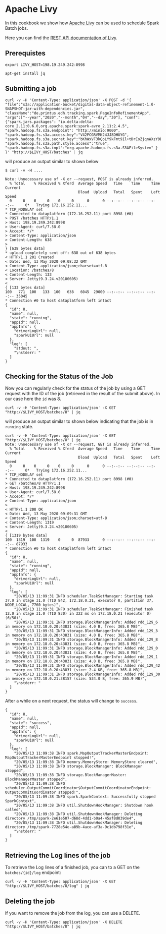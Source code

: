 # Apache Livy

In this cookbook we show how [Apache Livy](https://livy.incubator.apache.org/) can be used to schedule Spark Batch jobs. 

Here you can find the [REST API documentation of Livy](https://livy.incubator.apache.org/docs/latest/rest-api.html).

## Prerequistes
```
export LIVY_HOST=198.19.249.242:8998
```

```
apt-get install jq
```

## Submitting a job

```
curl -v -H 'Content-Type: application/json' -X POST -d '{ "file":"s3a://application-bucket/digital-data-object-refinement-1.0-SNAPSHOT-jar-with-dependencies.jar", "className":"de.printus.edh.tracking.spark.PageInfoRefinementApp", "args":["--year","2020","--month","04","--day","30"], "conf": {"spark.jars.packages": "io.delta:delta-core_2.11:0.6.0,org.apache.spark:spark-avro_2.11:2.4.5", "spark.hadoop.fs.s3a.endpoint": "http://minio:9000", "spark.hadoop.fs.s3a.access.key":"V42FCGRVMK24JJ8DHUYG", "spark.hadoop.fs.s3a.secret.key":"bKhWxVF3kQoLY9kFmt91l+tDrEoZjqnWXzY9Eza", "spark.hadoop.fs.s3a.path.style.access":"true", "spark.hadoop.fs.s3a.impl":"org.apache.hadoop.fs.s3a.S3AFileSystem" } }' "http://$LIVY_HOST/batches" | jq
```

will produce an output similar to shown below

```
$ curl -v -H ....

Note: Unnecessary use of -X or --request, POST is already inferred.
  % Total    % Received % Xferd  Average Speed   Time    Time     Time  Current
                                 Dload  Upload   Total   Spent    Left  Speed
  0     0    0     0    0     0      0      0 --:--:-- --:--:-- --:--:--     0*   Trying 172.16.252.11...
* TCP_NODELAY set
* Connected to dataplatform (172.16.252.11) port 8998 (#0)
> POST /batches HTTP/1.1
> Host: 198.19.249.242:8998
> User-Agent: curl/7.58.0
> Accept: */*
> Content-Type: application/json
> Content-Length: 638
> 
} [638 bytes data]
* upload completely sent off: 638 out of 638 bytes
< HTTP/1.1 201 Created
< Date: Wed, 13 May 2020 09:08:32 GMT
< Content-Type: application/json;charset=utf-8
< Location: /batches/8
< Content-Length: 133
< Server: Jetty(9.3.24.v20180605)
< 
{ [133 bytes data]
100   771  100   133  100   638   6045  29000 --:--:-- --:--:-- --:--:-- 35045
* Connection #0 to host dataplatform left intact
{
  "id": 8,
  "name": null,
  "state": "running",
  "appId": null,
  "appInfo": {
    "driverLogUrl": null,
    "sparkUiUrl": null
  },
  "log": [
    "stdout: ",
    "\nstderr: "
  ]
}
```

## Checking for the Status of the Job

Now you can regularly check for the status of the job by using a GET request with the ID of the job (retrieved in the result of the submit above). In our case here the `id` was 8. 

```
curl -v -H 'Content-Type: application/json' -X GET "http://$LIVY_HOST/batches/8" | jq
```

will produce an output similar to shown below indicating that the job is in `running` state.

```
curl -v -H 'Content-Type: application/json' -X GET "http://$LIVY_HOST/batches/8" | jq
Note: Unnecessary use of -X or --request, GET is already inferred.
  % Total    % Received % Xferd  Average Speed   Time    Time     Time  Current
                                 Dload  Upload   Total   Spent    Left  Speed
  0     0    0     0    0     0      0      0 --:--:-- --:--:-- --:--:--     0*   Trying 172.16.252.11...
* TCP_NODELAY set
* Connected to dataplatform (172.16.252.11) port 8998 (#0)
> GET /batches/8 HTTP/1.1
> Host: 198.19.249.242:8998
> User-Agent: curl/7.58.0
> Accept: */*
> Content-Type: application/json
> 
< HTTP/1.1 200 OK
< Date: Wed, 13 May 2020 09:09:31 GMT
< Content-Type: application/json;charset=utf-8
< Content-Length: 1319
< Server: Jetty(9.3.24.v20180605)
< 
{ [1319 bytes data]
100  1319  100  1319    0     0  87933      0 --:--:-- --:--:-- --:--:-- 87933
* Connection #0 to host dataplatform left intact
{
  "id": 8,
  "name": null,
  "state": "running",
  "appId": null,
  "appInfo": {
    "driverLogUrl": null,
    "sparkUiUrl": null
  },
  "log": [
    "20/05/13 11:09:31 INFO scheduler.TaskSetManager: Starting task 37.0 in stage 31.0 (TID 842, 172.18.0.21, executor 0, partition 37, NODE_LOCAL, 7760 bytes)",
    "20/05/13 11:09:31 INFO scheduler.TaskSetManager: Finished task 12.0 in stage 31.0 (TID 830) in 322 ms on 172.18.0.21 (executor 0) (6/50)",
    "20/05/13 11:09:31 INFO storage.BlockManagerInfo: Added rdd_129_6 in memory on 172.18.0.20:43831 (size: 4.0 B, free: 365.8 MB)",
    "20/05/13 11:09:31 INFO storage.BlockManagerInfo: Added rdd_129_3 in memory on 172.18.0.20:43831 (size: 4.0 B, free: 365.8 MB)",
    "20/05/13 11:09:31 INFO storage.BlockManagerInfo: Added rdd_129_8 in memory on 172.18.0.20:43831 (size: 4.0 B, free: 365.8 MB)",
    "20/05/13 11:09:31 INFO storage.BlockManagerInfo: Added rdd_129_0 in memory on 172.18.0.20:43831 (size: 4.0 B, free: 365.8 MB)",
    "20/05/13 11:09:31 INFO storage.BlockManagerInfo: Added rdd_129_1 in memory on 172.18.0.20:43831 (size: 4.0 B, free: 365.8 MB)",
    "20/05/13 11:09:31 INFO storage.BlockManagerInfo: Added rdd_129_42 in memory on 172.18.0.20:43831 (size: 2.4 KB, free: 365.8 MB)",
    "20/05/13 11:09:31 INFO storage.BlockManagerInfo: Added rdd_129_30 in memory on 172.18.0.21:38157 (size: 534.0 B, free: 365.9 MB)",
    "\nstderr: "
  ]
}
```

After a while on a next request, the status will change to `success`.

```
{
  "id": 8,
  "name": null,
  "state": "success",
  "appId": null,
  "appInfo": {
    "driverLogUrl": null,
    "sparkUiUrl": null
  },
  "log": [
    "20/05/13 11:09:38 INFO spark.MapOutputTrackerMasterEndpoint: MapOutputTrackerMasterEndpoint stopped!",
    "20/05/13 11:09:38 INFO memory.MemoryStore: MemoryStore cleared",
    "20/05/13 11:09:38 INFO storage.BlockManager: BlockManager stopped",
    "20/05/13 11:09:38 INFO storage.BlockManagerMaster: BlockManagerMaster stopped",
    "20/05/13 11:09:38 INFO scheduler.OutputCommitCoordinator$OutputCommitCoordinatorEndpoint: OutputCommitCoordinator stopped!",
    "20/05/13 11:09:38 INFO spark.SparkContext: Successfully stopped SparkContext",
    "20/05/13 11:09:38 INFO util.ShutdownHookManager: Shutdown hook called",
    "20/05/13 11:09:38 INFO util.ShutdownHookManager: Deleting directory /tmp/spark-2e61e507-d68d-4dd1-b0a4-45af8d039de4",
    "20/05/13 11:09:38 INFO util.ShutdownHookManager: Deleting directory /tmp/spark-7728e54e-a89b-4ace-af3a-9c1db798f31e",
    "\nstderr: "
  ]
}
```

## Retrieving the Log lines of the job

To retrieve the Log lines of a finished job, you can to a GET on the `batches/{id}/log` endpoint:

```
curl -v -H 'Content-Type: application/json' -X GET "http://$LIVY_HOST/batches/8/log" | jq
```

## Deleting the job

If you want to remove the job from the log, you can use a DELETE.

```
curl -v -H 'Content-Type: application/json' -X DELETE "http://$LIVY_HOST/batches/8" | jq
```
